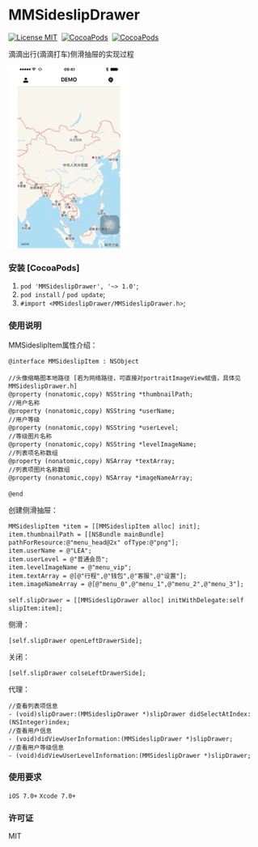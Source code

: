 # MMSideslipDrawer

[![License MIT](https://img.shields.io/badge/license-MIT-green.svg?style=flat)](https://raw.githubusercontent.com/dexianyinjiu/MMSideslipDrawer/master/LICENSE)&nbsp;
[![CocoaPods](http://img.shields.io/cocoapods/v/MMSideslipDrawer.svg?style=flat)](https://cocoapods.org/pods/MMSideslipDrawer)&nbsp;
[![CocoaPods](http://img.shields.io/cocoapods/p/MMSideslipDrawer.svg?style=flat)](https://cocoapods.org/pods/MMSideslipDrawer)&nbsp;

  滴滴出行(滴滴打车)侧滑抽屉的实现过程

![MMSideslipDrawer](MMSideslipDrawer.gif)

### 安装 [CocoaPods]

1. `pod 'MMSideslipDrawer', '~> 1.0'`;
2. `pod install` / `pod update`;
3. `#import <MMSideslipDrawer/MMSideslipDrawer.h>`;

### 使用说明

  MMSideslipItem属性介绍：
  
```objc
@interface MMSideslipItem : NSObject

//头像缩略图本地路径 [若为网络路径，可直接对portraitImageView赋值，具体见MMSideslipDrawer.h]
@property (nonatomic,copy) NSString *thumbnailPath;
//用户名称
@property (nonatomic,copy) NSString *userName;
//用户等级
@property (nonatomic,copy) NSString *userLevel;
//等级图片名称
@property (nonatomic,copy) NSString *levelImageName;
//列表项名称数组 
@property (nonatomic,copy) NSArray *textArray;
//列表项图片名称数组 
@property (nonatomic,copy) NSArray *imageNameArray;

@end
```

  创建侧滑抽屉：
  
```objc
MMSideslipItem *item = [[MMSideslipItem alloc] init];
item.thumbnailPath = [[NSBundle mainBundle] pathForResource:@"menu_head@2x" ofType:@"png"];
item.userName = @"LEA";
item.userLevel = @"普通会员";
item.levelImageName = @"menu_vip";
item.textArray = @[@"行程",@"钱包",@"客服",@"设置"];
item.imageNameArray = @[@"menu_0",@"menu_1",@"menu_2",@"menu_3"];

self.slipDrawer = [[MMSideslipDrawer alloc] initWithDelegate:self slipItem:item];
```

  侧滑：
  
```objc
[self.slipDrawer openLeftDrawerSide];
```

  关闭：
  
```objc
[self.slipDrawer colseLeftDrawerSide];
```

   代理：
   
```objc
//查看列表项信息
- (void)slipDrawer:(MMSideslipDrawer *)slipDrawer didSelectAtIndex:(NSInteger)index;
//查看用户信息
- (void)didViewUserInformation:(MMSideslipDrawer *)slipDrawer;
//查看用户等级信息
- (void)didViewUserLevelInformation:(MMSideslipDrawer *)slipDrawer;
```

### 使用要求

`iOS 7.0+` 
`Xcode 7.0+`


### 许可证

MIT



